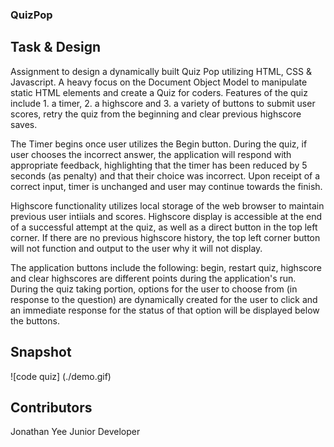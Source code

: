 ### QuizPop

## Task & Design

Assignment to design a dynamically built Quiz Pop utilizing HTML, CSS & Javascript. A heavy focus on the Document Object Model to manipulate static HTML elements and create a Quiz for coders. Features of the quiz include 1. a timer, 2. a highscore and 3. a variety of buttons to submit user scores, retry the quiz from the beginning and clear previous highscore saves. 

The Timer begins once user utilizes the Begin button. During the quiz, if user chooses the incorrect answer, the application will respond with appropriate feedback, highlighting that the timer has been reduced by 5 seconds (as penalty) and that their choice was incorrect. Upon receipt of a correct input, timer is unchanged and user may continue towards the finish. 

Highscore functionality utilizes local storage of the web browser to maintain previous user intiials and scores. Highscore display is accessible at the end of a successful attempt at the quiz, as well as a direct button in the top left corner. If there are no previous highscore history, the top left corner button will not function and output to the user why it will not display. 

The application buttons include the following: begin, restart quiz, highscore and clear highscores are different points during the application's run. During the quiz taking portion, options for the user to choose from (in response to the question) are dynamically created for the user to click and an immediate response for the status of that option will be displayed below the buttons. 

## Snapshot

![code quiz] (./demo.gif)

## Contributors

Jonathan Yee
Junior Developer
